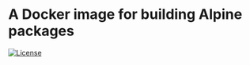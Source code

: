 # A Docker image for building Alpine packages

[![License](https://img.shields.io/badge/License-Apache%202.0-blue.svg)](LICENSE.md)
